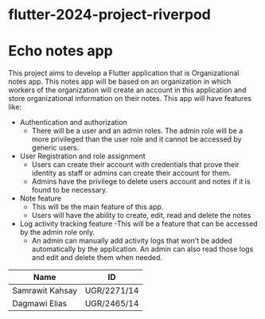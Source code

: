 # flutter-2024-project-riverpod

# Echo notes app

This project aims to develop a Flutter application that is Organizational notes app. This notes app will be based on an organization in which workers of the organization will create an account in this application and store organizational information on their notes. This app will have features like:

- Authentication and authorization
   - There will be a user and an admin roles. The admin role will be a more privileged than the user role and it cannot be accessed by generic users.
- User Registration and role assignment
  - Users can create their account with credentials that prove their identity as staff or admins can create their account for them. 
  - Admins have the privilege to delete users account and notes if it is found to be necessary. 
- Note feature
   - This will be the main feature of this app.
   - Users will have the ability to create, edit, read and delete the notes
- Log activity tracking feature
   -This will be a feature that can be accessed by the admin role only.
   - An admin can manually add activity logs that won't be added automatically by the application. An admin can also read those logs and edit and delete them when needed.

| Name            | ID          |
|-------------- |-------------|
| Samrawit Kahsay | UGR/2271/14   |
| Dagmawi Elias   | UGR/2465/14  |
